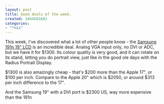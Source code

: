 ```yaml
--- 
layout: post
title: Good deals of the week.
created: 1044581681
categories: 
- "*nix"
---
```

This week, I've discovered what a lot of other people know - the <a href="http://www.samsung.ca:3304/cgi-bin/nasecabc/en/b2c/product/product_detail.jsp?LoginFlag=NO&prod_id=GH19ASCS">Samsung 191n 19" LCD</a> is an incredible deal.  Analog VGA input only, no DVI or ADC, but we have it for $1300.  Its colour quality is very good, and it can rotate on its stand, letting you do portrait view, just like in the good ole days with the Radius Portrait Display.

$1300 is also amazingly cheap - that's $200 more than the Apple 17", or $100 per inch.  Compare to the Apple 20" which is $2050, or around $313 per inch difference to the 17".

And the Samsung 19" with a DVI port is $2300 US, way more expensive than the 191n
